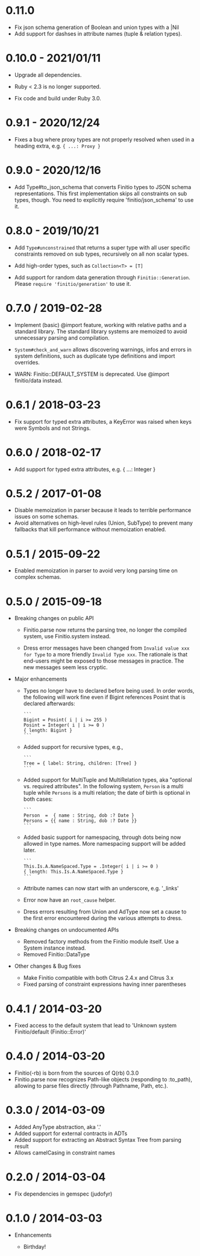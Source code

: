 # 0.11.0

* Fix json schema generation of Boolean and union types with a |Nil
* Add support for dashses in attribute names (tuple & relation types).

# 0.10.0 - 2021/01/11

* Upgrade all dependencies.

* Ruby < 2.3 is no longer supported.

* Fix code and build under Ruby 3.0.

# 0.9.1 - 2020/12/24

* Fixes a bug where proxy types are not properly resolved when used
  in a heading extra, e.g. `{ ...: Proxy }`

# 0.9.0 - 2020/12/16

* Add Type#to_json_schema that converts Finitio types to JSON schema
  representations. This first implementation skips all constraints on sub types,
  though. You need to explicitly require 'finitio/json_schema' to use it.

# 0.8.0 - 2019/10/21

* Add `Type#unconstrained` that returns a super type with all user specific
  constraints removed on sub types, recursively on all non scalar types.

* Add high-order types, such as `Collection<T> = [T]`

* Add support for random data generation through `Finitio::Generation`.
  Please `require 'finitio/generation'` to use it.

# 0.7.0 / 2019-02-28

* Implement (basic) @import feature, working with relative paths
  and a standard library. The standard library systems are memoized
  to avoid unnecessary parsing and compilation.

* `System#check_and_warn` allows discovering warnings, infos and
  errors in system definitions, such as duplicate type definitions
  and import overrides.

* WARN: Finitio::DEFAULT_SYSTEM is deprecated. Use @import
  finitio/data instead.

# 0.6.1 / 2018-03-23

* Fix support for typed extra attributes, a KeyError was raised when
  keys were Symbols and not Strings.

# 0.6.0 / 2018-02-17

* Add support for typed extra attributes, e.g. { ...: Integer }

# 0.5.2 / 2017-01-08

* Disable memoization in parser because it leads to terrible performance
  issues on some schemas.
* Avoid alternatives on high-level rules (Union, SubType) to prevent many
  fallbacks that kill performance without memoization enabled.

# 0.5.1 / 2015-09-22

* Enabled memoization in parser to avoid very long parsing time on complex
  schemas.

# 0.5.0 / 2015-09-18

* Breaking changes on public API

  * Finitio.parse now returns the parsing tree, no longer the compiled system,
    use Finitio.system instead.

  * Dress error messages have been changed from `Invalid value xxx for Type` to
    a more friendly `Invalid Type xxx`. The rationale is that end-users might
    be exposed to those messages in practice. The new messages seem less cryptic.

* Major enhancements

  * Types no longer have to declared before being used. In order words, the
    following will work fine even if Bigint references Posint that is declared
    afterwards:

        ```
        Bigint = Posint( i | i >= 255 )
        Posint = Integer( i | i >= 0 )
        { length: Bigint }
        ```

  * Added support for recursive types, e.g.,

        ```
        Tree = { label: String, children: [Tree] }
        ```

  * Added support for MultiTuple and MultiRelation types, aka "optional
    vs. required attributes". In the following system, `Person` is a multi
    tuple while `Persons` is a multi relation; the date of birth is optional
    in both cases:

        ```
        Person  =  { name : String, dob :? Date }
        Persons = {{ name : String, dob :? Date }}
        ```

  * Added basic support for namespacing, through dots being now allowed in
    type names. More namespacing support will be added later.


        ```
        This.Is.A.NameSpaced.Type = .Integer( i | i >= 0 )
        { length: This.Is.A.NameSpaced.Type }
        ```

  * Attribute names can now start with an underscore, e.g. '_links'

  * Error now have an `root_cause` helper.

  * Dress errors resulting from Union and AdType now set a cause to the first
    error encountered during the various attempts to dress.

* Breaking changes on undocumented APIs

  * Removed factory methods from the Finitio module itself. Use a System
    instance instead.
  * Removed Finitio::DataType

* Other changes & Bug fixes

  * Make Finitio compatible with both Citrus 2.4.x and Citrus 3.x
  * Fixed parsing of constraint expressions having inner parentheses

# 0.4.1 / 2014-03-20

* Fixed access to the default system that lead to 'Unknown system
  Finitio/default (Finitio::Error)'

# 0.4.0 / 2014-03-20

* Finitio(-rb) is born from the sources of Q(rb) 0.3.0
* Finitio.parse now recognizes Path-like objects (responding to :to_path),
  allowing to parse files directly (through Pathname, Path, etc.).

# 0.3.0 / 2014-03-09

* Added AnyType abstraction, aka '.'
* Added support for external contracts in ADTs
* Added support for extracting an Abstract Syntax Tree from parsing result
* Allows camelCasing in constraint names

# 0.2.0 / 2014-03-04

* Fix dependencies in gemspec (judofyr)

# 0.1.0 / 2014-03-03

* Enhancements

  * Birthday!
